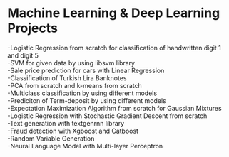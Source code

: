 # Machine Learning & Deep Learning Projects  
-Logistic Regression from scratch for classification of handwritten digit 1 and digit 5  
-SVM for given data by using libsvm library  
-Sale price prediction for cars with Linear Regression  
-Classification of Turkish Lira Banknotes   
-PCA from scratch and k-means from scratch  
-Multiclass classification by using different models   
-Prediciton of Term-deposit by using different models  
-Expectation Maximization Algorithm from scratch for Gaussian Mixtures  
-Logistic Regression with Stochastic Gradient Descent from scratch  
-Text generation with textgenrnn library  
-Fraud detection with Xgboost and Catboost  
-Random Variable Generation  
-Neural Language Model with Multi-layer Perceptron
